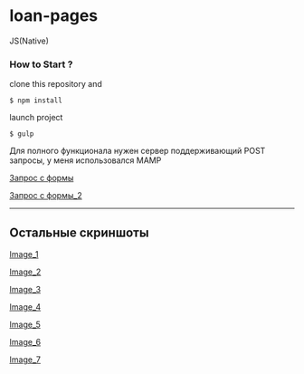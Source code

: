 # loan-pages
JS(Native)
### How to Start ?

clone this repository and
```
$ npm install
```
launch project

```
$ gulp
```

Для полного функционала нужен сервер поддерживающий POST запросы, у меня использовался MAMP

[Запрос с формы](https://prnt.sc/2075zfv)

[Запрос с формы_2](https://prnt.sc/20766jk)

---
## Остальные скриншоты

[Image_1](https://prnt.sc/2075kjy)

[Image_2](https://prnt.sc/2075o0r)

[Image_3](https://prnt.sc/2075q3f)

[Image_4](https://prnt.sc/2075thh)

[Image_5](https://prnt.sc/2075ww4)

[Image_6](https://prnt.sc/20761sx)

[Image_7](https://prnt.sc/20764bc)
